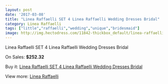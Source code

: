 ```yaml
---
layout: post
date: '2017-03-08'
title: "Linea Raffaelli SET 4 Linea Raffaelli Wedding Dresses Bridal"
category: Linea Raffaelli
tags: ["little","raffaelli","wedding","unique","bridesmaid"]
image: http://img.hectodress.com/11842-thickbox_default/linea-raffaelli-set-4-linea-raffaelli-wedding-dresses-bridal.jpg
---
```

Linea Raffaelli SET 4 Linea Raffaelli Wedding Dresses Bridal

On Sales: **$252.32**
<a href="https://www.hectodress.com/linea-raffaelli/5827-linea-raffaelli-set-4-linea-raffaelli-wedding-dresses-bridal.html"><amp-img layout="responsive" width="600" height="600" src="//img.hectodress.com/11842-thickbox_default/linea-raffaelli-set-4-linea-raffaelli-wedding-dresses-bridal.jpg" alt="Linea Raffaelli SET 4 Linea Raffaelli Wedding Dresses Bridal 0" /></a>
<a href="https://www.hectodress.com/linea-raffaelli/5827-linea-raffaelli-set-4-linea-raffaelli-wedding-dresses-bridal.html"><amp-img layout="responsive" width="600" height="600" src="//img.hectodress.com/11848-thickbox_default/linea-raffaelli-set-4-linea-raffaelli-wedding-dresses-bridal.jpg" alt="Linea Raffaelli SET 4 Linea Raffaelli Wedding Dresses Bridal 1" /></a>
<a href="https://www.hectodress.com/linea-raffaelli/5827-linea-raffaelli-set-4-linea-raffaelli-wedding-dresses-bridal.html"><amp-img layout="responsive" width="600" height="600" src="//img.hectodress.com/11847-thickbox_default/linea-raffaelli-set-4-linea-raffaelli-wedding-dresses-bridal.jpg" alt="Linea Raffaelli SET 4 Linea Raffaelli Wedding Dresses Bridal 2" /></a>
<a href="https://www.hectodress.com/linea-raffaelli/5827-linea-raffaelli-set-4-linea-raffaelli-wedding-dresses-bridal.html"><amp-img layout="responsive" width="600" height="600" src="//img.hectodress.com/11846-thickbox_default/linea-raffaelli-set-4-linea-raffaelli-wedding-dresses-bridal.jpg" alt="Linea Raffaelli SET 4 Linea Raffaelli Wedding Dresses Bridal 3" /></a>
<a href="https://www.hectodress.com/linea-raffaelli/5827-linea-raffaelli-set-4-linea-raffaelli-wedding-dresses-bridal.html"><amp-img layout="responsive" width="600" height="600" src="//img.hectodress.com/11845-thickbox_default/linea-raffaelli-set-4-linea-raffaelli-wedding-dresses-bridal.jpg" alt="Linea Raffaelli SET 4 Linea Raffaelli Wedding Dresses Bridal 4" /></a>
<a href="https://www.hectodress.com/linea-raffaelli/5827-linea-raffaelli-set-4-linea-raffaelli-wedding-dresses-bridal.html"><amp-img layout="responsive" width="600" height="600" src="//img.hectodress.com/11844-thickbox_default/linea-raffaelli-set-4-linea-raffaelli-wedding-dresses-bridal.jpg" alt="Linea Raffaelli SET 4 Linea Raffaelli Wedding Dresses Bridal 5" /></a>
<a href="https://www.hectodress.com/linea-raffaelli/5827-linea-raffaelli-set-4-linea-raffaelli-wedding-dresses-bridal.html"><amp-img layout="responsive" width="600" height="600" src="//img.hectodress.com/11843-thickbox_default/linea-raffaelli-set-4-linea-raffaelli-wedding-dresses-bridal.jpg" alt="Linea Raffaelli SET 4 Linea Raffaelli Wedding Dresses Bridal 6" /></a>

Buy it: [Linea Raffaelli SET 4 Linea Raffaelli Wedding Dresses Bridal](https://www.hectodress.com/linea-raffaelli/5827-linea-raffaelli-set-4-linea-raffaelli-wedding-dresses-bridal.html "Linea Raffaelli SET 4 Linea Raffaelli Wedding Dresses Bridal")

View more: [Linea Raffaelli](https://www.hectodress.com/101-linea-raffaelli "Linea Raffaelli")